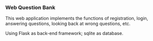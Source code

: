 ### Web Question Bank

This web application implements the functions of registration, login, answering questions, looking back at wrong questions, etc.

Using Flask as back-end framework; sqlite as database.
